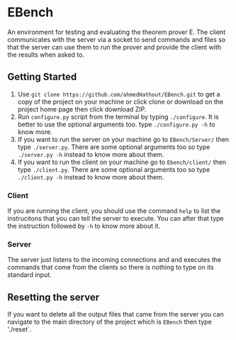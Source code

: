 # EBench
An environment for testing and evaluating the theorem prover E. The
client communicates with the server via a socket to send commands and files so that the server can use them to run the
prover and provide the client with the results when asked to.

## Getting Started
1. Use `git clone https://github.com/ahmedHathout/EBench.git` to get a copy of the project on your machine or click clone or download on the project home page then click download ZIP.
2. Run `configure.py` script from the terminal by typing `./configure`. It is better to use the optional arguments too. type `./configure.py -h` to know more.
3. If you want to run the server on your machine go to `EBench/Server/` then type `./server.py`. There are some optional arguments too so type `./server.py -h` instead to know more about them.
4. If you want to run the client on your machine go to `Ebench/client/` then type `./client.py`. There are some optional arguments too so type `./client.py -h` instead to know more about them.

### Client
If you are running the client, you should use the command `help` to list the instrucitons that you can tell the server to execute. You can after that type the instruction followed by `-h` to know more about it.

### Server
The server just listens to the incoming connections and and executes the commands that come from the clients so there is nothing to type on its standard input.

## Resetting the server
If you want to delete all the output files that came from the server you can navigate to the main directory of the project which is `EBench` then type './reset`.
